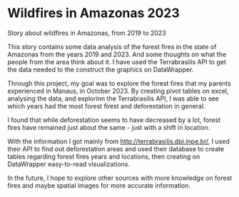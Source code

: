 # Wildfires in Amazonas 2023
 Story about wildfires in Amazonas, from 2019 to 2023

This story contains some data analysis of the forest fires in the state of Amazonas from the years 2019 and 2023. And some thoughts on what the people from the area think about it. I have used the Terrabrasilis API to get the data needed to the construct the graphics on DataWrapper.

Through this project, my goal was to explore the forest fires that my parents experienced in Manaus, in October 2023. By creating pivot tables on excel, analysing the data, and explorinn the Terrabrasilis API, I was able to see which years had the most forest firest and deforestation in general. 

I found that while deforestation seems to have decreased by a lot, forest fires have remained just about the same - just with a shift in location. 

With the information I got mainly from http://terrabrasilis.dpi.inpe.br/, I used their API to find out deforestation areas and used their database to create tables regarding forest fires years and locations, then creating on DataWrapper easy-to-read visualizations. 

In the future, I hope to explore other sources with more knowledge on forest fires and maybe spatial images for more accurate information.
